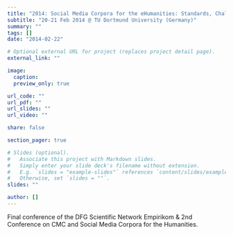 ```yaml
---
title: "2014: Social Media Corpora for the eHumanities: Standards, Challenges, and Perspectives"
subtitle: "20-21 Feb 2014 @ TU Dortmund University (Germany)"
summary: ""
tags: []
date: "2014-02-22"

# Optional external URL for project (replaces project detail page).
external_link: ""

image:
  caption:
  preview_only: true

url_code: ""
url_pdf: ""
url_slides: ""
url_video: ""

share: false

section_pager: true

# Slides (optional).
#   Associate this project with Markdown slides.
#   Simply enter your slide deck's filename without extension.
#   E.g. `slides = "example-slides"` references `content/slides/example-slides.md`.
#   Otherwise, set `slides = ""`.
slides: ""

author: []
---
```


Final conference of the DFG Scientific Network Empirikom & 2nd Conference on CMC and Social Media Corpora for the Humanities.
